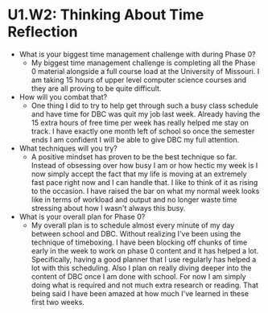 # U1.W2: Thinking About Time Reflection

* What is your biggest time management challenge with during Phase 0? 
  * My biggest time management challenge is completing all the Phase 0 material alongside a full course load at the University of Missouri.  I am taking 15 hours of upper level computer science courses and they are all proving to be quite difficult. 
* How will you combat that? 
  * One thing I did to try to help get through such a busy class schedule and have time for DBC was quit my job last week.  Already having the 15 extra hours of free time per week has really helped me stay on track.  I have exactly one month left of school so once the semester ends I am confident I will be able to give DBC my full attention.   
* What techniques will you try? 
  * A positive mindset has proven to be the best technique so far.  Instead of obsessing over how busy I am or how hectic my week is I now simply accept the fact that my life is moving at an extremely fast pace right now and I can handle that.  I like to think of it as rising to the occasion.  I have raised the bar on what my normal week looks like in terms of workload and output and no longer waste time stressing about how I wasn't always this busy.  
* What is your overall plan for Phase 0?
  * My overall plan is to schedule almost every minute of my day between school and DBC. Without realizing I've been using the technique of timeboxing. I have been blocking off chunks of time early in the week to work on phase 0 content and it has helped a lot.  Specifically, having a good planner that I use regularly has helped a lot with this scheduling.  Also I plan on really diving deeper into the content of DBC once I am done with school.  For now I am simply doing what is required and not much extra research or reading.  That being said I have been amazed at how much I've learned in these first two weeks.  

